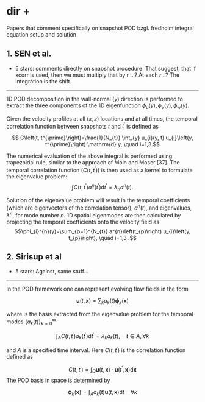 # dir +

Papers that comment specifically on snapshot POD bzgl. fredholm integral equation setup and solution

## 1. SEN et al.
+ 5 stars: comments directly on snapshot procedure. That suggest, that if xcorr is used, then we must multiply that by r ...? At each $r$ ..? The integration is the shift.
---
1D POD decomposition in the wall-normal $(y)$ direction is performed to extract the three components of the 1D eigenfunction $\phi_{u}(y), \phi_{v}(y), \phi_{w}(y)$. 

Given the velocity profiles at all $(x, z)$ locations and at all times, the temporal correlation function between snapshots $t$ and $t^{\prime}$ is defined as

$$ C\left(t, t^{\prime}\right)=\frac{1}{N_{t}} \int_{y} u_{i}(y, t) u_{i}\left(y, t^{\prime}\right) \mathrm{d} y, \quad i=1,3.$$

The numerical evaluation of the above integral is performed using trapezoidal rule, similar to the approach of Moin and Moser [37]. The temporal correlation function $\left(C\left(t, t^{\prime}\right)\right)$ is then used as a kernel to formulate the eigenvalue problem:
$$ \int C\left(t, t^{\prime}\right) a^{n}\left(t^{\prime}\right) \mathrm{d} t^{\prime}=\lambda_{n} a^{n}(t).$$

Solution of the eigenvalue problem will result in the temporal coefficients (which are eigenvectors of the correlation tensor), $a^{n}(t)$, and eigenvalues, $\lambda^{n}$, for mode number $n$. 1D spatial eigenmodes are then calculated by projecting the temporal coefficients onto the velocity field as
$$\phi_{i}^{n}(y)=\sum_{p=1}^{N_{t}} a^{n}\left(t_{p}\right) u_{i}\left(y, t_{p}\right), \quad i=1,3 .$$

## 2. Sirisup et al 
+ 5 stars: Against, same stuff...
---
In the POD framework one can represent evolving flow fields in the form

$$\mathbf{u}(t, \mathbf{x})=\sum_{k} a_{k}(t) \boldsymbol{\phi}_{k}(\mathbf{x})$$

where is the basis extracted from the eigenvalue problem for the temporal modes $\left\{a_{k}(t)\right\}_{k=0}^{\infty}$

$$\int_{A} C\left(t, t^{\prime}\right) a_{k}\left(t^{\prime}\right) \mathrm{d} t^{\prime}=\lambda_{k} a_{k}(t), \quad t \in A, \forall k$$

and $A$ is a specified time interval. Here $C\left(t, t^{\prime}\right)$ is the correlation function defined as

$$C\left(t, t^{\prime}\right)=\int_{\Omega} \mathbf{u}(t, \mathbf{x}) \cdot \mathbf{u}\left(t^{\prime}, \mathbf{x}\right) \mathrm{d} \mathbf{x}$$
The POD basis in space is determined by

$$\boldsymbol{\phi}_{k}(\mathbf{x})=\int_{A} a_{k}(t) \mathbf{u}(t, \mathbf{x}) \mathrm{d} t \quad \forall k$$
